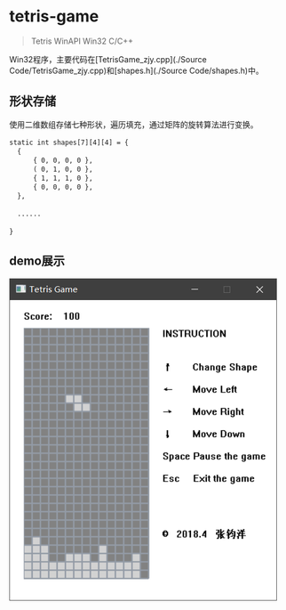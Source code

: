 # tetris-game

> Tetris WinAPI Win32 C/C++

Win32程序，主要代码在[TetrisGame_zjy.cpp](./Source Code/TetrisGame_zjy.cpp)和[shapes.h](./Source Code/shapes.h)中。

## 形状存储

使用二维数组存储七种形状，遍历填充，通过矩阵的旋转算法进行变换。

```
static int shapes[7][4][4] = {
  {
      { 0, 0, 0, 0 },
      ( 0, 1, 0, 0 },
      { 1, 1, 1, 0 },
      { 0, 0, 0, 0 },
  },
  
  ......

}

```

## demo展示

![demo](./demo.png)

